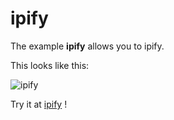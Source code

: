 # ipify

The example **ipify** allows you to ipify.

This looks like this:

 ![ipify](@site/static/img/examples/ipify.png) 

Try it at <a href='/../automation/loadexample/ipify' target='_blank'>ipify</a> !



